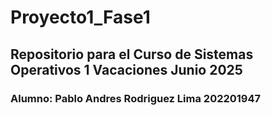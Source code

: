 # Proyecto1_Fase1
## Repositorio para el Curso de Sistemas Operativos 1 Vacaciones Junio 2025
### Alumno: Pablo Andres Rodriguez Lima 202201947

